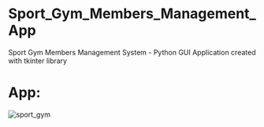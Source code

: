 # Sport_Gym_Members_Management_App
Sport Gym Members Management System - Python GUI Application created with tkinter library

# App:
![sport_gym](https://user-images.githubusercontent.com/106172218/199564754-85e658dd-c64a-4bf6-bd2e-146a1c92666c.jpg)
